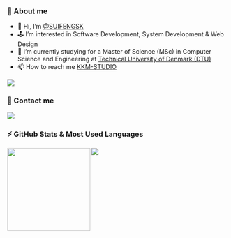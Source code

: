### 📣 About me
- 👋 Hi, I’m <a href="https://github.com/SUIFENGSK/">@SUIFENGSK</a>
- 🕹️ I’m interested in Software Development, System Development & Web Design
- 🤖 I’m currently studying for a Master of Science (MSc) in Computer Science and Engineering at <a href="https://www.dtu.dk">Technical University of Denmark (DTU)</a>
- 📫 How to reach me <a href="https://kkmstudio.dk/">KKM-STUDIO</a>

![](https://komarev.com/ghpvc/?username=SUIFENGSK&color=blue)

### 📮 Contact me
<a href="https://www.linkedin.com/in/shuokai-ma-8b533b202/">
    <img src="https://img.shields.io/badge/LinkedIn-0077B5?style=for-the-badge&logo=linkedin&logoColor=white"/>
  </a>

### ⚡ GitHub Stats & Most Used Languages
<div>
<img height="190" align="left" src="https://github-readme-stats.vercel.app/api?username=SUIFENGSK&show_icons=true&count_private=true&theme=dark" />
<img src="https://github-readme-stats.vercel.app/api/top-langs/?username=SUIFENGSK&langs_count=10&theme=dark&layout=compact"/>
</div>

<!--
### 🏆 Github Profile Trophy
[![trophy](https://github-profile-trophy.vercel.app/?username=SUIFENGSK&theme=onestar)](https://github.com/SUIFENGSK/)
-->

<!--
### 🔖 Technologies I use
![Windows](https://img.shields.io/badge/Windows-0078D6?style=for-the-badge&logo=windows&logoColor=white)
![Visual Studio Code](https://img.shields.io/badge/Visual%20Studio%20Code-0078d7.svg?style=for-the-badge&logo=visual-studio-code&logoColor=white)
![GitHub](https://img.shields.io/badge/github-%23121011.svg?style=for-the-badge&logo=github&logoColor=white)
![Git](https://img.shields.io/badge/git-%23F05033.svg?style=for-the-badge&logo=git&logoColor=white)
![Intellij_Idea](https://img.shields.io/badge/IntelliJ_IDEA-000000.svg?style=for-the-badge&logo=intellij-idea&logoColor=white)
![Docker](https://img.shields.io/badge/Docker-2CA5E0?style=for-the-badge&logo=docker&logoColor=white)
-->
